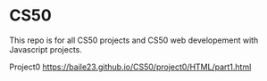 # CS50
This repo is for all CS50 projects and CS50 web developement with Javascript projects.

Project0 https://baile23.github.io/CS50/project0/HTML/part1.html

